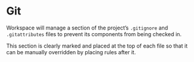<!--
 Git.md

 This source file is part of the Workspace open source project.
 https://github.com/SDGGiesbrecht/Workspace#workspace

 Copyright ©2017–2018 Jeremy David Giesbrecht and the Workspace project contributors.

 Soli Deo gloria.

 Licensed under the Apache Licence, Version 2.0.
 See http://www.apache.org/licenses/LICENSE-2.0 for licence information.
 -->

# Git

Workspace will manage a section of the project’s `.gitignore` and `.gitattributes` files to prevent its components from being checked in.

This section is clearly marked and placed at the top of each file so that it can be manually overridden by placing rules after it.

